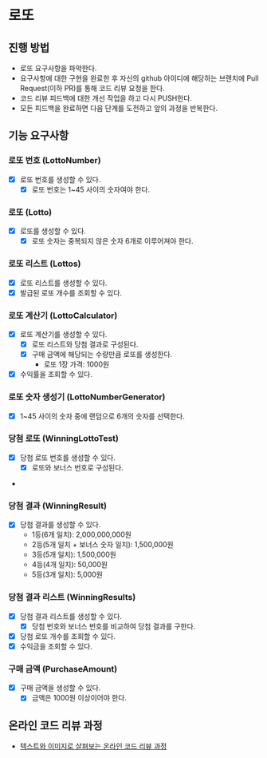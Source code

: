 # 로또

## 진행 방법

- 로또 요구사항을 파악한다.
- 요구사항에 대한 구현을 완료한 후 자신의 github 아이디에 해당하는 브랜치에 Pull Request(이하 PR)를 통해 코드 리뷰 요청을 한다.
- 코드 리뷰 피드백에 대한 개선 작업을 하고 다시 PUSH한다.
- 모든 피드백을 완료하면 다음 단계를 도전하고 앞의 과정을 반복한다.

## 기능 요구사항

### 로또 번호 (LottoNumber)

- [X] 로또 번호를 생성할 수 있다.
  - [X] 로또 번호는 1~45 사이의 숫자여야 한다.

### 로또 (Lotto)

- [X] 로또를 생성할 수 있다.
  - [X] 로또 숫자는 중복되지 않은 숫자 6개로 이루어져야 한다.

### 로또 리스트 (Lottos)

- [X] 로또 리스트를 생성할 수 있다.
- [X] 발급된 로또 개수를 조회할 수 있다.

### 로또 계산기 (LottoCalculator)

- [X] 로또 계산기를 생성할 수 있다.
  - [X] 로또 리스트와 당첨 결과로 구성된다.
  - [X] 구매 금액에 해당되는 수량만큼 로또를 생성한다.
    - 로또 1장 가격: 1000원
- [X] 수익률을 조회할 수 있다.

### 로또 숫자 생성기 (LottoNumberGenerator)

- [X] 1~45 사이의 숫자 중에 랜덤으로 6개의 숫자를 선택한다.

### 당첨 로또 (WinningLottoTest)

- [X] 당첨 로또 번호를 생성할 수 있다.
  - [x] 로또와 보너스 번호로 구성된다.
- 

### 당첨 결과 (WinningResult)

- [X] 당첨 결과를 생성할 수 있다.
  - 1등(6개 일치): 2,000,000,000원
  - 2등(5개 일치 + 보너스 숫자 일치): 1,500,000원
  - 3등(5개 일치): 1,500,000원
  - 4등(4개 일치): 50,000원
  - 5등(3개 일치): 5,000원

### 당첨 결과 리스트 (WinningResults)

- [X] 당첨 결과 리스트를 생성할 수 있다.
  - [X] 당첨 번호와 보너스 번호를 비교하여 당첨 결과를 구한다.
- [X] 당첨 로또 개수를 조회할 수 있다.
- [X] 수익금을 조회할 수 있다.

### 구매 금액 (PurchaseAmount)

- [X] 구매 금액을 생성할 수 있다.
  - [X] 금액은 1000원 이상이어야 한다.

## 온라인 코드 리뷰 과정

- [텍스트와 이미지로 살펴보는 온라인 코드 리뷰 과정](https://github.com/next-step/nextstep-docs/tree/master/codereview)
